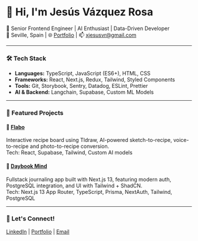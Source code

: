 # 👋 Hi, I'm Jesús Vázquez Rosa

🚀 Senior Frontend Engineer | AI Enthusiast | Data-Driven Developer  
📍 Seville, Spain | 🌐 [Portfolio](https://github.com/jesusvaros) | 📫 xjesusvr@gmail.com

---

### 🛠️ Tech Stack
- **Languages:** TypeScript, JavaScript (ES6+), HTML, CSS
- **Frameworks:** React, Next.js, Redux, Tailwind, Styled Components
- **Tools:** Git, Storybook, Sentry, Datadog, ESLint, Prettier
- **AI & Backend:** Langchain, Supabase, Custom ML Models

---

### 🚧 Featured Projects

#### 🧩 [Flabo](https://github.com/jesusvaros/Flabo)
Interactive recipe board using Tldraw, AI-powered sketch-to-recipe, voice-to-recipe and photo-to-recipe conversion.  
Tech: React, Supabase, Tailwind, Custom AI models

#### 📝 [Daybook Mind](https://github.com/jesusvaros/daybook-mind)
Fullstack journaling app built with Next.js 13, featuring modern auth, PostgreSQL integration, and UI with Tailwind + ShadCN.  
Tech: Next.js 13 App Router, TypeScript, Prisma, NextAuth, Tailwind, PostgreSQL

---

### 🤝 Let's Connect!
[LinkedIn](https://www.linkedin.com/in/jesus-vazquez-rosa/) | [Portfolio](https://github.com/jesusvaros) | [Email](mailto:xjesusvr@gmail.com)
